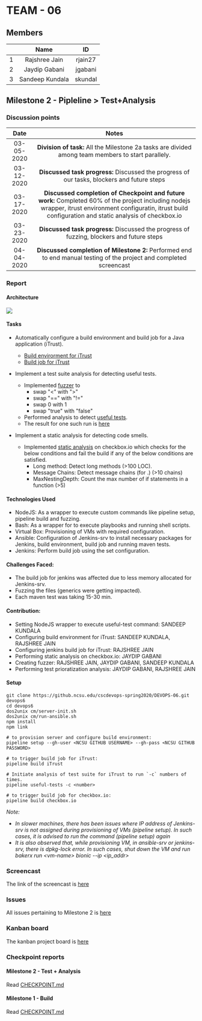 # TEAM - 06
## Members
| | Name | ID |
| :---: | :---: | :---: |
|1| Rajshree Jain | rjain27 |
|2| Jaydip Gabani| jgabani |
|3| Sandeep Kundala | skundal |

## Milestone 2 - Pipleline > Test+Analysis

### Discussion points
| Date | Notes |
| :---: | :---: |
| 03-05-2020 | **Division of task:** All the Milestone 2a tasks are divided among team members to start parallely. |
| 03-12-2020 | **Discussed task progress:** Discussed the progress of our tasks, blockers and future steps |
| 03-17-2020 | **Discussed completion of Checkpoint and future work:** Completed 60% of the project including nodejs wrapper, itrust environment configuratin, itrust build configuration and static analysis of checkbox.io |
| 03-23-2020 | **Discussed task progress:** Discussed the progress of fuzzing, blockers and future steps |
| 04-04-2020 | **Discussed completion of Milestone 2:** Performed end to end manual testing of the project and completed screencast |


### Report
#### Architecture
![](https://github.ncsu.edu/cscdevops-spring2020/DEVOPS-06/blob/master/resources/m2.png)

#### Tasks
- Automatically configure a build environment and build job for a Java application (iTrust).
  - [Build envirorment for iTrust](https://github.ncsu.edu/cscdevops-spring2020/DEVOPS-06/blob/master/cm/roles/iTrust_envi/tasks/main.yml)
  - [Build job for iTrust](https://github.ncsu.edu/cscdevops-spring2020/DEVOPS-06/blob/master/cm/roles/create_jobs/templates/iTrust_jenkins_jobs.yml)

- Implement a test suite analysis for detecting useful tests.
  - Implemented [fuzzer](https://github.ncsu.edu/cscdevops-spring2020/DEVOPS-06/blob/master/Fuzzer/fuzzer.js) to 
    - swap "<" with ">"
    - swap "==" with "!="
    - swap 0 with 1
    - swap "true" with "false"
  - Performed analysis to detect [useful tests](https://github.ncsu.edu/cscdevops-spring2020/DEVOPS-06/blob/master/Fuzzer/FS.js).
  - The result for one such run is [here](https://github.ncsu.edu/cscdevops-spring2020/DEVOPS-06/blob/master/results/192.168.33.20/home/vagrant/Fuzzer/final_result_100.txt)

- Implement a static analysis for detecting code smells.
  - Implemented [static analysis](https://github.ncsu.edu/cscdevops-spring2020/DEVOPS-06/blob/master/Complexity/analysis.js) on checkbox.io which checks for the below conditions and fail the build if any of the below conditions are satisfied.
    - Long method: Detect long methods (>100 LOC).
    - Message Chains: Detect message chains (for .) (>10 chains)
    - MaxNestingDepth: Count the max number of if statements in a function (>5)
    
#### Technologies Used
- NodeJS: As a wrapper to execute custom commands like pipeline setup, pipeline build and fuzzing.
- Bash: As a wrapper for to execute playbooks and running shell scripts.
- Virtual Box: Provisioning of VMs with required configuration.
- Ansible: Configuration of Jenkins-srv to install necessary packages for Jenkins, build environment, build job and running maven tests.
- Jenkins: Perform build job using the set configuration.

#### Challenges Faced:
- The build job for jenkins was affected due to less memory allocated for Jenkins-srv.
- Fuzzing the files (generics were getting impacted).
- Each maven test was taking 15-30 min.

#### Contribution:
- Setting NodeJS wrapper to execute useful-test command: SANDEEP KUNDALA
- Configuring build environment for iTrust: SANDEEP KUNDALA, RAJSHREE JAIN
- Configuring jenkins build job for iTrust: RAJSHREE JAIN
- Performing static analysis on checkbox.io: JAYDIP GABANI
- Creating fuzzer: RAJSHREE JAIN, JAYDIP GABANI, SANDEEP KUNDALA
- Performing test prioratization analysis: JAYDIP GABANI, RAJSHREE JAIN

#### Setup
``` 
git clone https://github.ncsu.edu/cscdevops-spring2020/DEVOPS-06.git devops6
cd devops6
dos2unix cm/server-init.sh
dos2unix cm/run-ansible.sh
npm install
npm link

# to provision server and configure build environment:
pipeline setup --gh-user <NCSU GITHUB USERNAME> --gh-pass <NCSU GITHUB PASSWORD>

# to trigger build job for iTrust:
pipeline build iTrust

# Initiate analysis of test suite for iTrust to run `-c` numbers of times.
pipeline useful-tests -c <number>

# to trigger build job for checkbox.io:
pipeline build checkbox.io
```
*Note:*
- *In slower machines,  there has been issues where IP address of Jenkins-srv is not assigned during provisioning of VMs (pipeline setup). In such cases, it is advised to run the command (pipeline setup) again* 
- *It is also observed that, while provisioning VM, in ansible-srv or jenkins-srv, there is dpkg-lock error. In such cases, shut down the VM and run bakerx run \<vm-name\> bionic --ip \<ip_addr\>*


### Screencast
The link of the screencast is [here](https://drive.google.com/open?id=1O39hjqkJGnAzt_sn3DD1DS3RbWT5DzHn)

### Issues

All issues pertaining to Milestone 2 is [here](https://github.ncsu.edu/cscdevops-spring2020/DEVOPS-06/issues?utf8=%E2%9C%93&q=is%3Aissue+project%3Acscdevops-spring2020%2FDEVOPS-06%2F2+)

### Kanban board

The kanban project board is [here](https://github.ncsu.edu/cscdevops-spring2020/DEVOPS-06/projects/2)


### Checkpoint reports
#### Milestone 2 - Test + Analysis
Read [CHECKPOINT.md](https://github.ncsu.edu/cscdevops-spring2020/DEVOPS-06/blob/master/CHECKPOINT_MILESTONE2.md)

#### Milestone 1 - Build
Read [CHECKPOINT.md](https://github.ncsu.edu/cscdevops-spring2020/DEVOPS-06/blob/master/CHECKPOINT.md)
